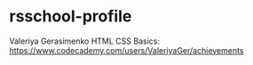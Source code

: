 # rsschool-profile
Valeriya Gerasimenko
HTML CSS Basics: https://www.codecademy.com/users/ValeriyaGer/achievements
